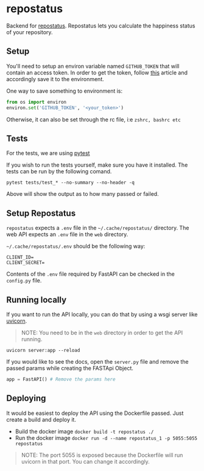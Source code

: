 # repostatus

Backend for [repostatus](https://repostatus.deepjyoti30.dev). Repostatus lets you calculate the happiness status of your repository.

## Setup

You'll need to setup an environ variable named `GITHUB_TOKEN` that will contain an access token. In order to get the token, follow [this](https://docs.github.com/en/free-pro-team@latest/github/authenticating-to-github/creating-a-personal-access-token) article and accordingly save it to the environment.

One way to save something to environment is:

```python
from os import environ
environ.set('GITHUB_TOKEN', '<your_token>')
```

Otherwise, it can also be set through the rc file, i:e `zshrc, bashrc etc`

## Tests

For the tests, we are using [pytest](https://github.com/pytest-dev/pytest)

If you wish to run the tests yourself, make sure you have it installed. The tests can be run by the following comand.

```console
pytest tests/test_* --no-summary --no-header -q
```

Above will show the output as to how many passed or failed.

## Setup Repostatus

`repostatus` expects a `.env` file in the `~/.cache/repostatus/` directory. The web API expects an `.env` file in the `web` directory.

`~/.cache/repostatus/.env` should be the following way:

```
CLIENT_ID=
CLIENT_SECRET=
```

Contents of the `.env` file required by FastAPI can be checked in the `config.py` file.

## Running locally

If you want to run the API locally, you can do that by using a wsgi server like [uvicorn](https://www.uvicorn.org/).

>NOTE: You need to be in the `web` directory in order to get the API running.

```console
uvicorn server:app --reload
```

If you would like to see the docs, open the `server.py` file and remove the passed params while creating the FASTApi Object.

```python
app = FastAPI() # Remove the params here
```

## Deploying

It would be easiest to deploy the API using the Dockerfile passed. Just create a build and deploy it.

- Build the docker image `docker build -t repostatus ./`
- Run the docker image `docker run -d --name repostatus_1 -p 5055:5055 repostatus`

>NOTE: The port 5055 is exposed because the Dockerfile will run uvicorn in that port. You can change it accordingly.
